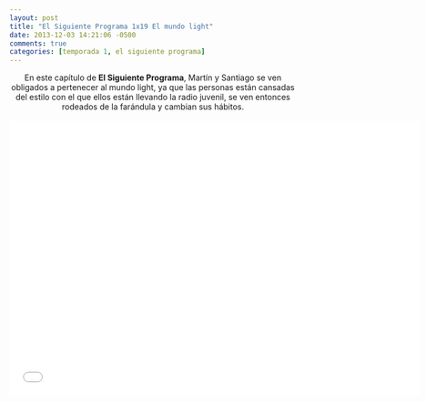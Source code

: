 ```yaml
---
layout: post
title: "El Siguiente Programa 1x19 El mundo light"
date: 2013-12-03 14:21:06 -0500
comments: true
categories: [temporada 1, el siguiente programa]
---
```

<div align="center">
En este capítulo de <b>El Siguiente Programa</b>, Martín y Santiago se ven obligados a pertenecer al mundo light, ya que las personas están cansadas del estilo con el que ellos están llevando la radio juvenil, se ven entonces rodeados de la farándula y cambian sus hábitos.
<br></br>
<iframe width="720" height="480" src="//www.youtube.com/embed/1wxp5BgTpMo" frameborder="0" allowfullscreen></iframe>
</div>
